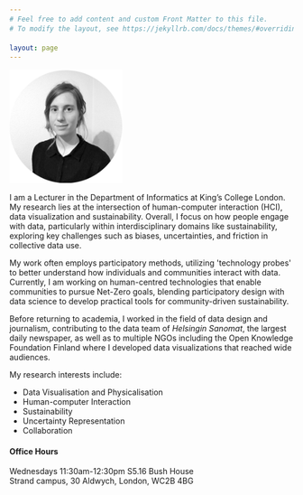 ```yaml
---
# Feel free to add content and custom Front Matter to this file.
# To modify the layout, see https://jekyllrb.com/docs/themes/#overriding-theme-defaults

layout: page
---
```


<!-- ![Georgia's Photo](assets/georgia.png) -->
<img src="assets/georgia.png" alt="Georgia's Photo" width="200"/>

I am a Lecturer in the Department of Informatics at King’s College London. My research lies at the intersection of human-computer interaction (HCI), data visualization and sustainability. Overall, I focus on how people engage with data, particularly within interdisciplinary domains like sustainability, exploring key challenges such as biases, uncertainties, and friction in collective data use.

My work often employs participatory methods, utilizing 'technology probes' to better understand how individuals and communities interact with data. Currently, I am working on human-centred technologies that enable communities to pursue Net-Zero goals, blending participatory design with data science to develop practical tools for community-driven sustainability.

Before returning to academia, I worked in the field of data design and journalism, contributing to the data team of _Helsingin Sanomat_, the largest daily newspaper, as well as to multiple NGOs including the Open Knowledge Foundation Finland where I developed data visualizations that reached wide audiences.

<!-- My research examines how people interact with data and specifically how they handle issues such as biases, uncertainties and frictions when using data visualizations. I am also increasingly interested in topics surrounding sustainability and climate justice, especially as they relate to data and AI systems. -->

My research interests include:

- Data Visualisation and Physicalisation
- Human-computer Interaction
- Sustainability
- Uncertainty Representation
- Collaboration


#### **Office Hours**
Wednesdays 11:30am-12:30pm 
S5.16 Bush House  
Strand campus, 30 Aldwych, London, WC2B 4BG
